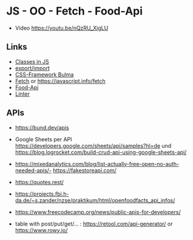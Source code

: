 # JS - OO - Fetch - Food-Api

- Video https://youtu.be/nQzRU_XigLU

## Links

- [Classes in JS](https://developer.mozilla.org/en-US/docs/Web/JavaScript/Reference/Classes)
- [export/import](https://javascript.info/import-export)
- [CSS-Framework Bulma](https://bulma.io/documentation/)
- [Fetch](https://developer.mozilla.org/en-US/docs/Web/API/Fetch_API/Using_Fetch) or https://javascript.info/fetch
- [Food-Api](https://projects.fbi.h-da.de/~s.zander/nzse/praktikum/html/openfoodfacts_api_infos/)
- [Linter](http://www.htmllint.net/en/html-lint/htmllint.cgi)

## APIs

- https://bund.dev/apis
- Google Sheets per API https://developers.google.com/sheets/api/samples?hl=de und https://blog.logrocket.com/build-crud-api-using-google-sheets-api/
- https://mixedanalytics.com/blog/list-actually-free-open-no-auth-needed-apis/- https://fakestoreapi.com/
- https://quotes.rest/
- https://projects.fbi.h-da.de/~s.zander/nzse/praktikum/html/openfoodfacts_api_infos/
- https://www.freecodecamp.org/news/public-apis-for-developers/

- table with post/put/get/… :
  https://retool.com/api-generator/
  or https://www.rowy.io/
